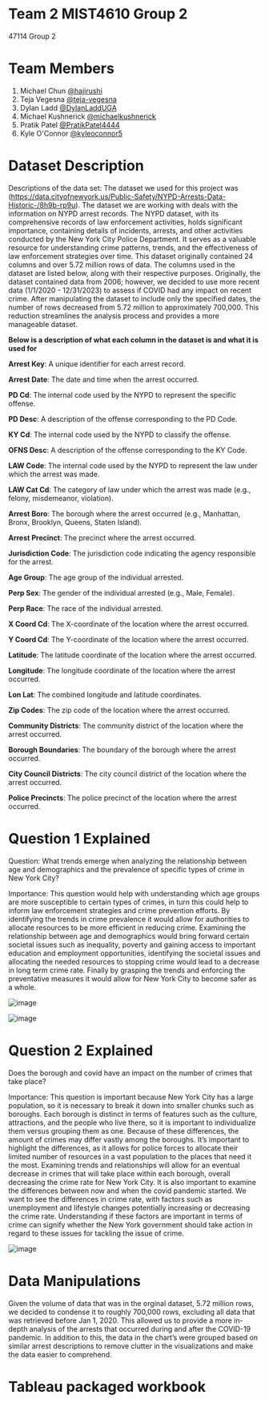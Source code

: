 # Team 2 MIST4610 Group 2 
47114 Group 2
# Team Members
1. Michael Chun [@hajirushi](https://github.com/hajirushi)
2. Teja Vegesna [@teja-vegesna](https://github.com/teja-vegesna)
3. Dylan Ladd [@DylanLaddUGA](https://github.com/DylanLaddUGA)
4. Michael Kushnerick [@michaelkushnerick](https://github.com/michaelkushnerick)
5. Pratik Patel [@PratikPatel4444](https://github.com/PratikPatel4444) 
6. Kyle O'Connor [@kyleoconnor5](https://github.com/kyleoconnor5)
# Dataset Description
Descriptions of the data set: The dataset we used for this project was
(https://data.cityofnewyork.us/Public-Safety/NYPD-Arrests-Data-Historic-/8h9b-rp9u). The dataset we are working with deals with the information on NYPD arrest records. The NYPD dataset, with its comprehensive records of law enforcement activities, holds significant importance, containing details of incidents, arrests, and other activities conducted by the New York City Police Department. It serves as a valuable resource for understanding crime patterns, trends, and the effectiveness of law enforcement strategies over time. This dataset originally contained 24 columns and over 5.72 million rows of data. The columns used in the dataset are listed below, along with their respective purposes. Originally, the dataset contained data from 2006; however, we decided to use more recent data (1/1/2020 - 12/31/2023) to assess if COVID had any impact on recent crime. After manipulating the dataset to include only the specified dates, the number of rows decreased from 5.72 million to approximately 700,000. This reduction streamlines the analysis process and provides a more manageable dataset.

**Below is a description of what each column in the dataset is and what it is used for**

**Arrest Key**: A unique identifier for each arrest record.

**Arrest Date**: The date and time when the arrest occurred.

**PD Cd**: The internal code used by the NYPD to represent the specific offense.

**PD Desc**: A description of the offense corresponding to the PD Code.

**KY Cd**: The internal code used by the NYPD to classify the offense.

**OFNS Desc**: A description of the offense corresponding to the KY Code.

**LAW Code**: The internal code used by the NYPD to represent the law under which the arrest was made.

**LAW Cat Cd**: The category of law under which the arrest was made (e.g., felony, misdemeanor, violation).

**Arrest Boro**: The borough where the arrest occurred (e.g., Manhattan, Bronx, Brooklyn, Queens, Staten Island).

**Arrest Precinct**: The precinct where the arrest occurred.

**Jurisdiction Code**: The jurisdiction code indicating the agency responsible for the arrest.

**Age Group**: The age group of the individual arrested.

**Perp Sex**: The gender of the individual arrested (e.g., Male, Female).

**Perp Race**: The race of the individual arrested.

**X Coord Cd**: The X-coordinate of the location where the arrest occurred.

**Y Coord Cd**: The Y-coordinate of the location where the arrest occurred.

**Latitude**: The latitude coordinate of the location where the arrest occurred.

**Longitude**: The longitude coordinate of the location where the arrest occurred.

**Lon Lat**: The combined longitude and latitude coordinates.

**Zip Codes**: The zip code of the location where the arrest occurred.

**Community Districts**: The community district of the location where the arrest occurred.

**Borough Boundaries**: The boundary of the borough where the arrest occurred.

**City Council Districts**: The city council district of the location where the arrest occurred.

**Police Precincts**: The police precinct of the location where the arrest occurred.




# Question 1 Explained
Question: What trends emerge when analyzing the relationship between age and demographics and the prevalence of specific types of crime in New York City?



Importance:
This question would help with understanding which age groups are more susceptible to certain types of crimes, in turn this could help to inform law enforcement strategies and crime prevention efforts. By identifying the trends in crime prevalence it would allow for authorities to allocate resources to be more efficient in reducing crime. Examining the relationship between age and demographics would bring forward certain societal issues such as inequality, poverty and gaining access to important education and employment opportunities, identifying the societal issues and allocating the needed resources to stopping crime would lead to a decrease in long term crime rate. Finally by grasping the trends and enforcing the preventative measures it would allow for New York City to become safer as a whole.


![image](https://github.com/DylanLaddUGA/Group-Project-2/assets/163002852/27c82584-1304-4374-888a-2ef3e0f8fe2d)


![image](https://github.com/DylanLaddUGA/Group-Project-2/assets/163002852/e9dc0b9f-6da4-4477-b69c-36b2ab8b757f)


# Question 2 Explained
Does the borough and covid have an impact on the number of crimes that take place?

Importance:
This question is important because New York City has a large population, so it is necessary to break it down into smaller chunks such as boroughs. Each borough is distinct in terms of features such as the culture, attractions, and the people who live there, so it is important to individualize them versus grouping them as one. Because of these differences, the amount of crimes may differ vastly among the boroughs. It’s important to highlight the differences, as it allows for police forces to allocate their limited number of resources in a vast population to the places that need it the most. Examining trends and relationships will allow for an eventual decrease in crimes that will take place within each borough, overall decreasing the crime rate for New York City. It is also important to examine the differences between now and when the covid pandemic started. We want to see the differences in crime rate, with factors such as unemployment and lifestyle changes potentially increasing or decreasing the crime rate. Understanding if these factors are important in terms of crime can signify whether the New York government should take action in regard to these issues for tackling the issue of crime.


![image](https://github.com/DylanLaddUGA/Group-Project-2/assets/163002852/7944fc1b-c575-4b7b-8fc4-b58b6ff09c02)



# Data Manipulations
 Given the volume of data that was in the orginal dataset, 5.72 million rows, we decided to condense it to roughly 700,000 rows, excluding all data that was retrieved before Jan 1, 2020.  This allowed us to provide a more in-depth analysis of the arrests that occurred during and after the COVID-19 pandemic. In addition to this, the data in the chart’s were grouped based on similar arrest descriptions to remove clutter in the visualizations and make the data easier to comprehend.

 # Tableau packaged workbook
